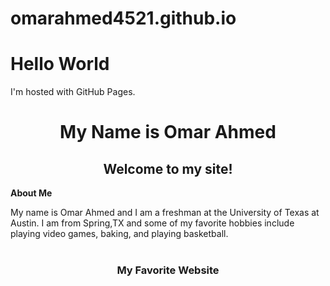 # omarahmed4521.github.io
<!DOCTYPE html>
<html>
<body>
<h1>Hello World</h1>
<p>I'm hosted with GitHub Pages.</p>
</body>
</html>

<h1 style="text-align: center;">My Name is Omar Ahmed</h1>
<h2 style="text-align: center;">Welcome to my site!</h2>


<p><strong>About Me</strong></p>
<p>My name is Omar Ahmed and I am a freshman at the University of Texas at Austin. I am from Spring,TX and some of my favorite hobbies include playing video games, baking, and playing basketball. <br /><br /></p>

<h3 style="text-align: center;">My Favorite Website</h3>










